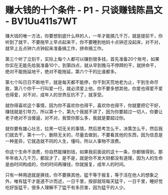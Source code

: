 # 赚大钱的十个条件 - P1 - 只谈赚钱陈昌文 - BV1Uu411s7WT

赚大钱的唯一方法，你要想到底什么样的人，一年才能搞几千万，就是提前干，你听到了就干，不要拖早上早点起来干，你不要睡到他妈十点钟还没起床，对不对，就早上五点钟六点钟起来准备搞工作，拼命搞工作。

第三个听了立刻干，实际上每个人都可以赚到很多钱，首先准备20个账号，如果你实在无能先给我准备10个，到第四点，就从早到晚马不停蹄的干，就拼命干，绝对不能拖延地干，绝对不能拖延，第六个干的比谁都多。

第七个叫日日不断地干，就是每天都不能停，你干到天荒地老为止，干到生命尽致，第八个你干一行叫爱一行，就必须爱上他，你不要多想其他，你爱也得爱不爱也得爱，对不对，成年人的世界反抗不了，就享受。

就你得喜欢这个事情，因为你不喜欢你也得干，喜欢你也得干，你就要把它干好，赚钱就是引导力，所以第十个，第九个我就不讲了，因为你要超过一切人，你要让老子绝对不当傻逼，对不对，我管你那么多，我就是要超过你。

就你要有雄心壮志，拉黑一切无关的事情，然后思考怎么干，决策怎么干，然后我们就去干，第十一个，删除无关的，尽量去做到，不要看其他的东西，因为信息是一种差异，它就造就不同的人生，懂吗，所以人事物不浪费。

你这个生命不浪费，你自然能赚到钱，如果我前面说的这十一条，你都做得到，那年年收入几千万，都屈才了，是不是，就是你不发大财都没有道理，因为人的生命是由时间构成的，你的时间再赚钱，你就报复，成年人的时间。

只有一种用途就是换钱，你不要换其他，猛干等于报复，等于活在他人的想象之外，唯有猛干才是道不计而述，一日千里，按部就班每天猛干，一日千里，睡好觉吃好饭猛干，很多人理解不了猛干有多厉害，因为猛干的人少。

